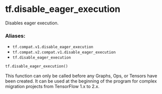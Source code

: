 <div itemscope itemtype="http://developers.google.com/ReferenceObject">
<meta itemprop="name" content="tf.disable_eager_execution" />
<meta itemprop="path" content="Stable" />
</div>

# tf.disable_eager_execution

Disables eager execution.

### Aliases:

* `tf.compat.v1.disable_eager_execution`
* `tf.compat.v2.compat.v1.disable_eager_execution`
* `tf.disable_eager_execution`

``` python
tf.disable_eager_execution()
```

<!-- Placeholder for "Used in" -->

This function can only be called before any Graphs, Ops, or Tensors have been
created. It can be used at the beginning of the program for complex migration
projects from TensorFlow 1.x to 2.x.